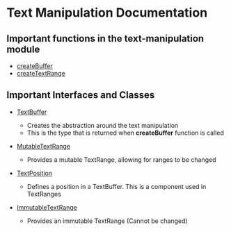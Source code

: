 # Text Manipulation Documentation

## Important functions in the text-manipulation module 
* [createBuffer](modules/_buffer_index_.md)
* [createTextRange](modules/_buffer_index_.md)


## Important Interfaces and Classes

* [TextBuffer](./interfaces/_buffer_text_buffer_.textbuffer.md)
    * Creates the abstraction around the text manipulation
     * This is the type that is returned when **createBuffer** function is called
    
* [MutableTextRange](./classes/_buffer_mutable_text_range_.mutabletextrange.md)
    * Provides a mutable TextRange, allowing for ranges to be changed
    
* [TextPosition](./classes/_buffer_text_position_.textposition.md)
    * Defines a position in a TextBuffer. This is a component used in TextRanges
    
* [ImmutableTextRange](./classes/_buffer_immutable_text_range_.immutabletextrange.md)
    * Provides an immutable TextRange (Cannot be changed)
    
